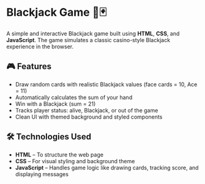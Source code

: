 # Blackjack Game 🎲🃏

A simple and interactive Blackjack game built using **HTML**, **CSS**, and **JavaScript**. The game simulates a classic casino-style Blackjack experience in the browser.

## 🎮 Features

- Draw random cards with realistic Blackjack values (face cards = 10, Ace = 11)
- Automatically calculates the sum of your hand
- Win with a Blackjack (sum = 21)
- Tracks player status: alive, Blackjack, or out of the game
- Clean UI with themed background and styled components

## 🛠️ Technologies Used

- **HTML** – To structure the web page
- **CSS** – For visual styling and background theme
- **JavaScript** – Handles game logic like drawing cards, tracking score, and displaying messages

